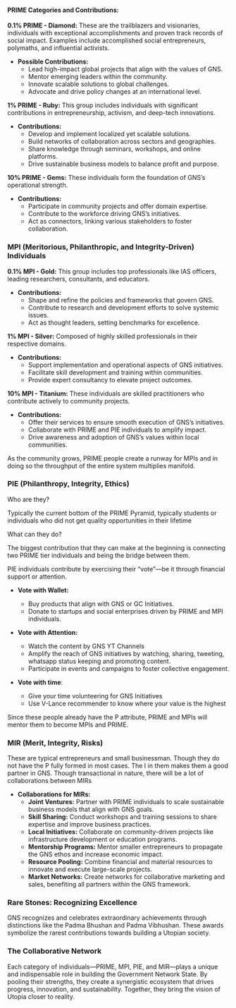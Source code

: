 #### PRIME Categories and Contributions:

**0.1% PRIME - Diamond:** These are the trailblazers and visionaries, individuals with exceptional accomplishments and proven track records of social impact. Examples include accomplished social entrepreneurs, polymaths, and influential activists.

- **Possible Contributions:**
    - Lead high-impact global projects that align with the values of GNS.
    - Mentor emerging leaders within the community.
    - Innovate scalable solutions to global challenges.
    - Advocate and drive policy changes at an international level.

**1% PRIME - Ruby:** This group includes individuals with significant contributions in entrepreneurship, activism, and deep-tech innovations.

- **Contributions:**
    - Develop and implement localized yet scalable solutions.
    - Build networks of collaboration across sectors and geographies.
    - Share knowledge through seminars, workshops, and online platforms.
    - Drive sustainable business models to balance profit and purpose.

**10% PRIME - Gems:** These individuals form the foundation of GNS’s operational strength.

- **Contributions:**
    - Participate in community projects and offer domain expertise.
    - Contribute to the workforce driving GNS’s initiatives.
    - Act as connectors, linking various stakeholders to foster collaboration.

### MPI (Meritorious, Philanthropic, and Integrity-Driven) Individuals

**0.1% MPI - Gold:** This group includes top professionals like IAS officers, leading researchers, consultants, and educators.
 
- **Contributions:**
    - Shape and refine the policies and frameworks that govern GNS.
    - Contribute to research and development efforts to solve systemic issues.
    - Act as thought leaders, setting benchmarks for excellence.

**1% MPI - Silver:** Composed of highly skilled professionals in their respective domains.

- **Contributions:**
    - Support implementation and operational aspects of GNS initiatives.
    - Facilitate skill development and training within communities.
    - Provide expert consultancy to elevate project outcomes.

**10% MPI - Titanium:** These individuals are skilled practitioners who contribute actively to community projects.

- **Contributions:**
    - Offer their services to ensure smooth execution of GNS’s initiatives.
    - Collaborate with PRIME and PIE individuals to amplify impact.
    - Drive awareness and adoption of GNS’s values within local communities.

As the community grows, PRIME people create a runway for MPIs and in doing so the throughput of the entire system multiplies manifold.

### PIE (Philanthropy, Integrity, Ethics)

Who are they?

Typically the current bottom of the PRIME Pyramid, typically students or individuals who did not get quality opportunities in their lifetime

What can they do?

The biggest contribution that they can make at the beginning is connecting two PRIME tier individuals and being the bridge between them.

PIE individuals contribute by exercising their “vote”—be it through financial support or attention.

- **Vote with Wallet:**
    - Buy products that align with GNS or GC Initiatives.
    - Donate to startups and social enterprises driven by PRIME and MPI individuals.

- **Vote with Attention:**
    - Watch the content by GNS YT Channels
    - Amplify the reach of GNS initiatives by watching, sharing, tweeting, whatsapp status keeping and promoting content.
    - Participate in events and campaigns to foster collective engagement.

- **Vote with time**:
	- Give your time volunteering for GNS Initiatives
	- Use V-Lance recommender to know where your value is the highest

Since these people already have the P attribute, PRIME and MPIs will mentor them to become MPIs and PRIME.

### MIR (Merit, Integrity, Risks)

These are typical entrepreneurs and small businessman. Though they do not have the P fully formed in most cases. The I in them makes them a good partner in GNS. Though transactional in nature, there will be a lot of collaborations between MIRs

- **Collaborations for MIRs:**
    - **Joint Ventures:** Partner with PRIME individuals to scale sustainable business models that align with GNS goals.
    - **Skill Sharing:** Conduct workshops and training sessions to share expertise and improve business practices.
    - **Local Initiatives:** Collaborate on community-driven projects like infrastructure development or education programs.
    - **Mentorship Programs:** Mentor smaller entrepreneurs to propagate the GNS ethos and increase economic impact.
    - **Resource Pooling:** Combine financial and material resources to innovate and execute large-scale projects.
    - **Market Networks:** Create networks for collaborative marketing and sales, benefiting all partners within the GNS framework.


### Rare Stones: Recognizing Excellence

GNS recognizes and celebrates extraordinary achievements through distinctions like the Padma Bhushan and Padma Vibhushan. These awards symbolize the rarest contributions towards building a Utopian society.

### The Collaborative Network

Each category of individuals—PRIME, MPI, PIE, and MIR—plays a unique and indispensable role in building the Government Network State. By pooling their strengths, they create a synergistic ecosystem that drives progress, innovation, and sustainability. Together, they bring the vision of Utopia closer to reality.